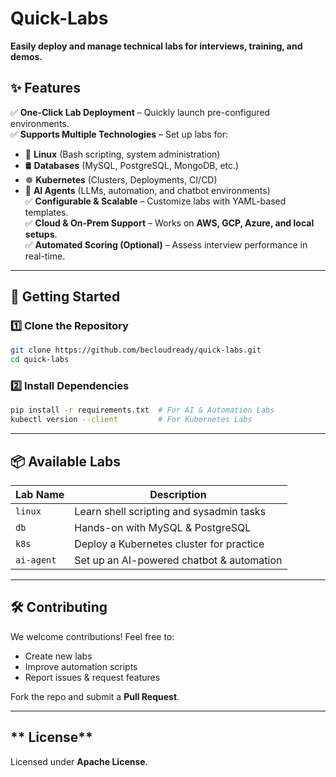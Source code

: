 
# **Quick-Labs**   
**Easily deploy and manage technical labs for interviews, training, and demos.**  

## **✨ Features**  
✅ **One-Click Lab Deployment** – Quickly launch pre-configured environments.  
✅ **Supports Multiple Technologies** – Set up labs for:  
   - 🐧 **Linux** (Bash scripting, system administration)  
   - 🛢️ **Databases** (MySQL, PostgreSQL, MongoDB, etc.)  
   - ☸️ **Kubernetes** (Clusters, Deployments, CI/CD)  
   - 🤖 **AI Agents** (LLMs, automation, and chatbot environments)  
✅ **Configurable & Scalable** – Customize labs with YAML-based templates.  
✅ **Cloud & On-Prem Support** – Works on **AWS, GCP, Azure, and local setups**.  
✅ **Automated Scoring (Optional)** – Assess interview performance in real-time.  

---

## **🚀 Getting Started**  
### **1️⃣ Clone the Repository**  
```bash
git clone https://github.com/becloudready/quick-labs.git
cd quick-labs
```

### **2️⃣ Install Dependencies**  
```bash
pip install -r requirements.txt  # For AI & Automation Labs
kubectl version --client         # For Kubernetes Labs
```


---

## **📦 Available Labs**  
| Lab Name  | Description |
|-----------|------------|
| `linux` | Learn shell scripting and sysadmin tasks |
| `db` | Hands-on with MySQL & PostgreSQL |
| `k8s` | Deploy a Kubernetes cluster for practice |
| `ai-agent` | Set up an AI-powered chatbot & automation |

---

## **🛠️ Contributing**  
We welcome contributions! Feel free to:  
- Create new labs  
- Improve automation scripts  
- Report issues & request features  

Fork the repo and submit a **Pull Request**.  

---

## ** License**  
Licensed under **Apache License**.  


